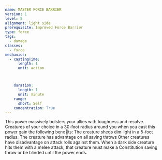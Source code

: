 ```yaml
---
name: MASTER FORCE BARRIER
version: 1
level: 8
alignment: light side
prerequisite: Improved Force Barrier
type: force
tags:
  - damage
classes:
  - force
mechanics:
  - castingTime:
      length: 1
      unit: action



    duration:
      length: 1
      unit: minute
    range:
      short: Self
    concentration: True
---
```

This power massively bolsters your allies with
toughness and resolve. Creatures of your choice in a
30-foot radius around you when you cast this power
gain the following bene􀃕ts:
The creature sheds dim light in a 5-foot radius.
The creature has advantage on all saving throws
Other creatures have disadvantage on attack rolls
against them.
When a dark side creature hits them with a melee
attack, that creature must make a Constitution saving
throw or be blinded until the power ends.

    